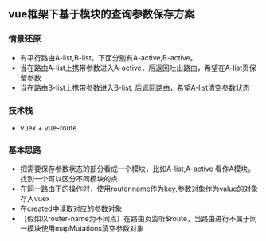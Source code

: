 ## vue框架下基于模块的查询参数保存方案

### 情景还原
+ 有平行路由A-list,B-list。下面分别有A-active,B-active。
+ 当在路由A-list上携带参数进入A-active，后返回吐出路由，希望在A-list页保留参数
+ 当在路由B-list上携带参数进入B-list, 后返回路由，希望A-list清空参数状态

### 技术栈
+ vuex + vue-route

### 基本思路
+ 把需要保存参数状态的部分看成一个模块，比如A-list,A-active 看作A模块。找到一个可以区分不同模块的点
+ 在同一路由下的操作时，使用router.name作为key,参数对象作为value的对象存入vuex
+ 在created中读取对应的参数对象
+ （假如以router-name为不同点）在路由页监听$route，当路由进行不属于同一模块使用mapMutations清空参数对象
